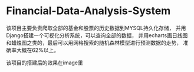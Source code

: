 # Financial-Data-Analysis-System
该项目主要负责爬取全部的基金和股票的历史数据到MYSQL持久化存储，
并用Django搭建一个可视化分析系统，可以查询全部的数据，
并用echarts画日线图和蜡烛图之类的，最后可以用网格搜索的随机森林模型进行预测数据的走势，
准确率大概在62%以上。

该项目的搭建后的效果在image里
